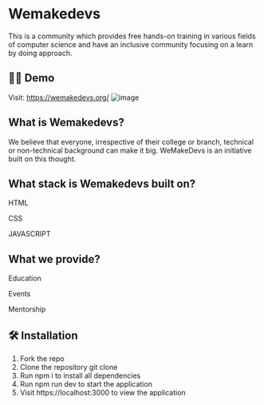 # Wemakedevs

This is a community which provides free hands-on training in various fields of computer science and have an inclusive community focusing on a learn by doing approach.

## 👨‍💻 Demo

Visit: https://wemakedevs.org/
![image](https://user-images.githubusercontent.com/86014533/208913882-a6bbbd0d-2833-464e-895d-788522952c68.png)

## What is Wemakedevs?

We believe that everyone, irrespective of their college or branch, technical or non-technical background can make it big. WeMakeDevs is an initiative built on this thought.

## What stack is Wemakedevs built on?

HTML

CSS

JAVASCRIPT

## What we provide?

Education

Events

Mentorship

## 🛠️ Installation

1. Fork the repo
2. Clone the repository git clone
3. Run npm i to install all dependencies
4. Run npm run dev to start the application
5. Visit https://localhost:3000 to view the application
